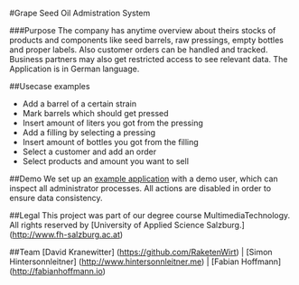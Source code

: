 #Grape Seed Oil Admistration System 

###Purpose
The company has anytime overview about theirs stocks of products and components like seed barrels, raw pressings, empty bottles and proper labels. Also customer orders can be handled and tracked. Business partners may also get restricted access to see relevant data. The Application is in German language.

##Usecase examples
* Add a barrel of a certain strain
* Mark barrels which should get pressed
* Insert amount of liters you got from the pressing
* Add a filling by selecting a pressing
* Insert amount of bottles you got from the filling
* Select a customer and add an order
* Select products and amount you want to sell

##Demo
We set up an <a href="http://kernoil.fabianhoffmann.io" target="_blank">example application</a> with a demo user, which can inspect all administrator processes. All actions are disabled in order to ensure data consistency.


##Legal
This project was part of our degree course MultimediaTechnology.
All rights reserved by [University of Applied Science Salzburg.] (http://www.fh-salzburg.ac.at)

##Team
[David Kranewitter] (https://github.com/RaketenWirt) |
[Simon Hintersonnleitner] (http://www.hintersonnleitner.me) |
[Fabian Hoffmann] (http://fabianhoffmann.io)
